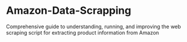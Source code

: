 # Amazon-Data-Scrapping
Comprehensive guide to understanding, running, and improving the web scraping script for extracting product information from Amazon
